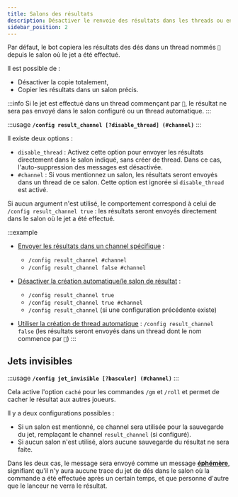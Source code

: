 ```yaml
---
title: Salons des résultats
description: Désactiver le renvoie des résultats dans les threads ou envoyer dans un salons spécifiques.
sidebar_position: 2
---
```


Par défaut, le bot copiera les résultats des dés dans un thread nommés `🎲` depuis le salon où le jet a été effectué.

Il est possible de :
- Désactiver la copie totalement,
- Copier les résultats dans un salon précis.

:::info
Si le jet est effectué dans un thread commençant par `🎲`, le résultat ne sera pas envoyé dans le salon configuré ou un thread automatique.
:::


:::usage
**`/config result_channel [?disable_thread] (#channel)`**
:::

Il existe deux options :
- `disable_thread` : Activez cette option pour envoyer les résultats directement dans le salon indiqué, sans créer de thread. Dans ce cas, l'auto-suppression des messages est désactivée.
- `#channel` : Si vous mentionnez un salon, les résultats seront envoyés dans un thread de ce salon. Cette option est ignorée si `disable_thread` est activé.

Si aucun argument n'est utilisé, le comportement correspond à celui de `/config result_channel true` : les résultats seront envoyés directement dans le salon où le jet a été effectué.

:::example
- <u>Envoyer les résultats dans un channel spécifique</u> : 
    - `/config result_channel #channel`  
    - `/config result_channel false #channel`  

- <u>Désactiver la création automatique/le salon de résultat</u> :
    - `/config result_channel true`
    - `/config result_channel true #channel`  
    - `/config result_channel` (si une configuration précédente existe)

- <u>Utiliser la création de thread automatique</u> : `/config result_channel false` (les résultats seront envoyés dans un thread dont le nom commence par `🎲`)
:::

## Jets invisibles

:::usage
**`/config jet_invisible [?basculer] (#channel)`**
:::

Cela active l'option `caché` pour les commandes `/gm` et `/roll` et permet de cacher le résultat aux autres joueurs.

Il y a deux configurations possibles :
- Si un salon est mentionné, ce channel sera utilisée pour la sauvegarde du jet, remplaçant le channel `result_channel` (si configuré).
- Si aucun salon n'est utilisé, alors aucune sauvegarde du résultat ne sera faite.

Dans les deux cas, le message sera envoyé comme un message [**éphémère**](https://support.discord.com/hc/fr/articles/1500000580222-Ephemeral-Messages-FAQ), signifiant qu'il n'y aura aucune trace du jet de dés dans le salon où la commande a été effectuée après un certain temps, et que personne d'autre que le lanceur ne verra le résultat.

